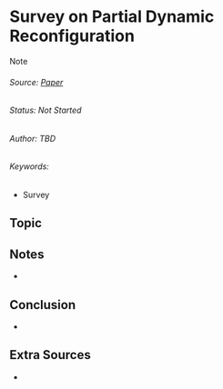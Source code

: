 # Survey on Partial Dynamic Reconfiguration
> [!NOTE]
> ###### Source: [Paper](<../Sources/Partial dynamic reconfiguration framework for FPGA_ A survey with concepts, constraints and trends - ScienceDirect.pdf>)
> ###### Status: Not Started
> ###### Author: TBD
> ###### Keywords: 
>   - Survey

## Topic

## Notes
- 

## Conclusion
- 

## Extra Sources
- 

